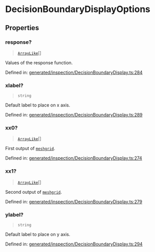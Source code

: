 # DecisionBoundaryDisplayOptions

## Properties

### response?

> [`ArrayLike`](../types/ArrayLike.md)[]

Values of the response function.

Defined in:  [generated/inspection/DecisionBoundaryDisplay.ts:284](https://github.com/transitive-bullshit/scikit-learn-ts/blob/122b3c0/packages/sklearn/src/generated/inspection/DecisionBoundaryDisplay.ts#L284)

### xlabel?

> `string`

Default label to place on x axis.

Defined in:  [generated/inspection/DecisionBoundaryDisplay.ts:289](https://github.com/transitive-bullshit/scikit-learn-ts/blob/122b3c0/packages/sklearn/src/generated/inspection/DecisionBoundaryDisplay.ts#L289)

### xx0?

> [`ArrayLike`](../types/ArrayLike.md)[]

First output of [`meshgrid`](https://numpy.org/doc/stable/reference/generated/numpy.meshgrid.html#numpy.meshgrid "(in NumPy v1.24)").

Defined in:  [generated/inspection/DecisionBoundaryDisplay.ts:274](https://github.com/transitive-bullshit/scikit-learn-ts/blob/122b3c0/packages/sklearn/src/generated/inspection/DecisionBoundaryDisplay.ts#L274)

### xx1?

> [`ArrayLike`](../types/ArrayLike.md)[]

Second output of [`meshgrid`](https://numpy.org/doc/stable/reference/generated/numpy.meshgrid.html#numpy.meshgrid "(in NumPy v1.24)").

Defined in:  [generated/inspection/DecisionBoundaryDisplay.ts:279](https://github.com/transitive-bullshit/scikit-learn-ts/blob/122b3c0/packages/sklearn/src/generated/inspection/DecisionBoundaryDisplay.ts#L279)

### ylabel?

> `string`

Default label to place on y axis.

Defined in:  [generated/inspection/DecisionBoundaryDisplay.ts:294](https://github.com/transitive-bullshit/scikit-learn-ts/blob/122b3c0/packages/sklearn/src/generated/inspection/DecisionBoundaryDisplay.ts#L294)
